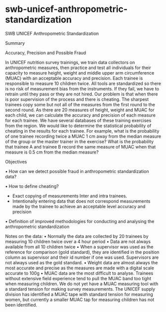 # swb-unicef-anthropometric-standardization

SWB UNICEF Anthropometric Standardization

Summary

Accuracy, Precision and Possible Fraud

In UNICEF nutrition survey trainings, we train data collectors on anthropometric measures, then practice and test all individuals for their capacity to measure height, weight and middle upper arm circumference (MUAC) with an acceptable accuracy and precision. Each trainee is responsible to measure 10 children twice.  All tools are standardized so there is no risk of measurement bias from the instruments.   If they fail, we have to retrain until they pass or they are not hired. Our problem is that when there is poor supervision of the process and there is cheating. The sharpest trainees copy some but not all of the measures from the first round to the second round.  As there are 20 measures of height, weight and MUAC for each child, we can calculate the accuracy and precision of each measure for each trainee.  We have several databases of these training exercises from the region. We would like to determine the statistical probability of cheating in the results for each trainee.   For example, what is the probability of one trainee recording twice a MUAC 1 cm away from the median measure of the group or the master trainer in the exercise?  What is the probability that trainee A and trainee B record the same measure of MUAC when that measure is 0.5 cm from the median measure? 
 
Objectives

•	How can we detect possible fraud in anthropometric standardization data?

•	How to define cheating? 
-	Exact copying of measurements Inter and intra trainees. 
-	Intentionally entering data that does not correspond measurements made by the trainee to achieve an acceptable level accuracy and precision

•	Definition of improved methodologies for conducting and analysing the anthropometric standardization

Notes on the data: 
•	Normally the data are collected by 20 trainees by measuring 10 children twice over a 4 hour period
•	Data are not always available from all 10 children twice
•	When a supervisor was used as the reference for comparison (gold standard), they are identified in the position column as supervisor and their id number if one was used.  Supervisors are not always used as the gold standard. 
•	Weight data are almost always the most accurate and precise as the measures are made with a digital scale accurate to 100g
•	MUAC data are the most difficult to analyse.  Trainees without extensive field experience tend to pull the MUAC band too tight when measuring children.  We do not yet have a MUAC measuring tool with a standard tension for making survey measurements.  The UNICEF supply division has identified a MUAC tape with standard tension for measuring women, but currently a smaller MUAC tap for measuring children has not been identified. 

